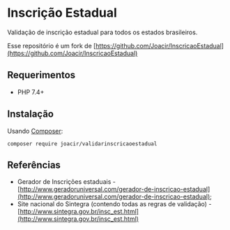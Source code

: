 # Inscrição Estadual

Validação de inscrição estadual para todos os estados brasileiros.

Esse repositório é um fork de [https://github.com/Joacir/InscricaoEstadual](https://github.com/Joacir/InscricaoEstadual)


## Requerimentos

* PHP 7.4+

## Instalação

Usando [Composer](http://getcomposer.org):

```
composer require joacir/validarinscricaoestadual
```
## Referências
* Gerador de Inscrições estaduais - [http://www.geradoruniversal.com/gerador-de-inscricao-estadual](http://www.geradoruniversal.com/gerador-de-inscricao-estadual);
* Site nacional do Sintegra (contendo todas as regras de validação) - [http://www.sintegra.gov.br/insc_est.html](http://www.sintegra.gov.br/insc_est.html)